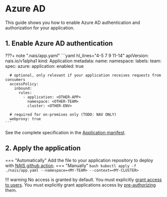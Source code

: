 # Azure AD 
This guide shows you how to enable Azure AD authentication and authorization for your application.

## 1. Enable Azure AD authentication
???+ note ".nais/app.yaml"
    ```yaml hl_lines="4-5 7 9 11-14"
    apiVersion: nais.io/v1alpha1
    kind: Application
    metadata:
      name: <MY-APP>
      namespace: <MY-TEAM>
      labels:
          team: <MY-TEAM>
    spec:
      azure:
        application:
          enabled: true

      # optional, only relevant if your application receives requests from consumers
      accessPolicy:
        inbound:
          rules:
            - application: <OTHER-APP>
              namespace: <OTHER-TEAM>
              cluster: <OTHER-ENV>

      # required for on-premises only (TODO: NAV ONLY)
      webproxy: true 
    ```
See the complete specification in the [Application manifest](../../../reference/application-spec.md#azure).

## 2. Apply the application
=== "Automatically"
    Add the file to your application repository to deploy with [NAIS github action](../../cicd/github-action.md).
=== "Manually"
    ```bash
    kubectl apply -f ./nais/app.yaml --namespace=<MY-TEAM> --context=<MY-CLUSTER>
    ```

!!! warning
    No access is granted by default.
    You must explicitly [grant access to users](./user-access.md).
    You must explicitly grant applications access by [pre-authorizing](./application-access.md) them.


